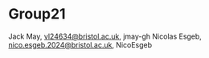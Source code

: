 # Group21

Jack May, vl24634@bristol.ac.uk, jmay-gh
Nicolas Esgeb, nico.esgeb.2024@bristol.ac.uk, NicoEsgeb